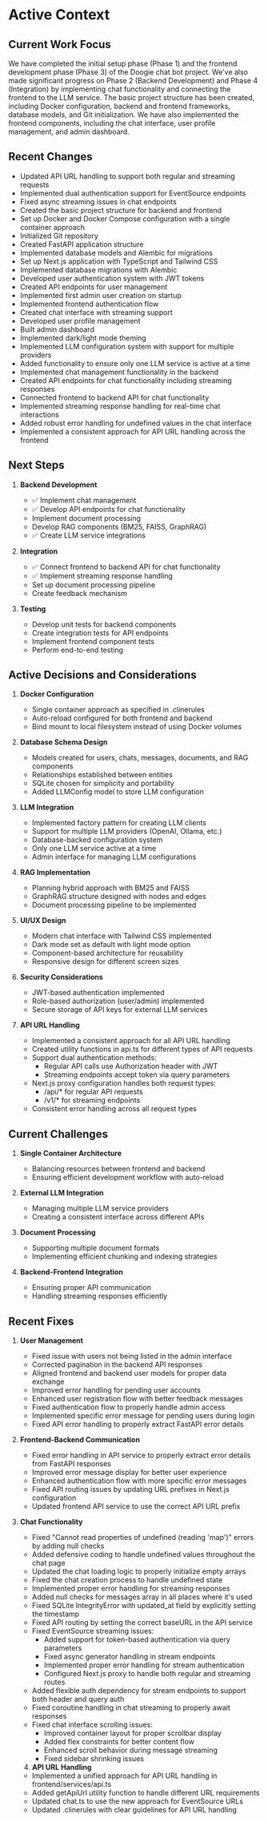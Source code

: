 # Active Context

## Current Work Focus

We have completed the initial setup phase (Phase 1) and the frontend development phase (Phase 3) of the Doogie chat bot project. We've also made significant progress on Phase 2 (Backend Development) and Phase 4 (Integration) by implementing chat functionality and connecting the frontend to the LLM service. The basic project structure has been created, including Docker configuration, backend and frontend frameworks, database models, and Git initialization. We have also implemented the frontend components, including the chat interface, user profile management, and admin dashboard.

## Recent Changes

- Updated API URL handling to support both regular and streaming requests
- Implemented dual authentication support for EventSource endpoints
- Fixed async streaming issues in chat endpoints
- Created the basic project structure for backend and frontend
- Set up Docker and Docker Compose configuration with a single container approach
- Initialized Git repository
- Created FastAPI application structure
- Implemented database models and Alembic for migrations
- Set up Next.js application with TypeScript and Tailwind CSS
- Implemented database migrations with Alembic
- Developed user authentication system with JWT tokens
- Created API endpoints for user management
- Implemented first admin user creation on startup
- Implemented frontend authentication flow
- Created chat interface with streaming support
- Developed user profile management
- Built admin dashboard
- Implemented dark/light mode theming
- Implemented LLM configuration system with support for multiple providers
- Added functionality to ensure only one LLM service is active at a time
- Implemented chat management functionality in the backend
- Created API endpoints for chat functionality including streaming responses
- Connected frontend to backend API for chat functionality
- Implemented streaming response handling for real-time chat interactions
- Added robust error handling for undefined values in the chat interface
- Implemented a consistent approach for API URL handling across the frontend

## Next Steps

1. **Backend Development**
   - ✅ Implement chat management
   - ✅ Develop API endpoints for chat functionality
   - Implement document processing
   - Develop RAG components (BM25, FAISS, GraphRAG)
   - ✅ Create LLM service integrations

2. **Integration**
   - ✅ Connect frontend to backend API for chat functionality
   - ✅ Implement streaming response handling
   - Set up document processing pipeline
   - Create feedback mechanism

3. **Testing**
   - Develop unit tests for backend components
   - Create integration tests for API endpoints
   - Implement frontend component tests
   - Perform end-to-end testing

## Active Decisions and Considerations

1. **Docker Configuration**
   - Single container approach as specified in .clinerules
   - Auto-reload configured for both frontend and backend
   - Bind mount to local filesystem instead of using Docker volumes

2. **Database Schema Design**
   - Models created for users, chats, messages, documents, and RAG components
   - Relationships established between entities
   - SQLite chosen for simplicity and portability
   - Added LLMConfig model to store LLM configuration

3. **LLM Integration**
   - Implemented factory pattern for creating LLM clients
   - Support for multiple LLM providers (OpenAI, Ollama, etc.)
   - Database-backed configuration system
   - Only one LLM service active at a time
   - Admin interface for managing LLM configurations

4. **RAG Implementation**
   - Planning hybrid approach with BM25 and FAISS
   - GraphRAG structure designed with nodes and edges
   - Document processing pipeline to be implemented

5. **UI/UX Design**
   - Modern chat interface with Tailwind CSS implemented
   - Dark mode set as default with light mode option
   - Component-based architecture for reusability
   - Responsive design for different screen sizes

6. **Security Considerations**
   - JWT-based authentication implemented
   - Role-based authorization (user/admin) implemented
   - Secure storage of API keys for external LLM services

7. **API URL Handling**
    - Implemented a consistent approach for all API URL handling
    - Created utility functions in api.ts for different types of API requests
    - Support dual authentication methods:
      - Regular API calls use Authorization header with JWT
      - Streaming endpoints accept token via query parameters
    - Next.js proxy configuration handles both request types:
      - /api/* for regular API requests
      - /v1/* for streaming endpoints
    - Consistent error handling across all request types

## Current Challenges

1. **Single Container Architecture**
   - Balancing resources between frontend and backend
   - Ensuring efficient development workflow with auto-reload

2. **External LLM Integration**
   - Managing multiple LLM service providers
   - Creating a consistent interface across different APIs

3. **Document Processing**
   - Supporting multiple document formats
   - Implementing efficient chunking and indexing strategies

4. **Backend-Frontend Integration**
   - Ensuring proper API communication
   - Handling streaming responses efficiently

## Recent Fixes

1. **User Management**
   - Fixed issue with users not being listed in the admin interface
   - Corrected pagination in the backend API responses
   - Aligned frontend and backend user models for proper data exchange
   - Improved error handling for pending user accounts
   - Enhanced user registration flow with better feedback messages
   - Fixed authentication flow to properly handle admin access
   - Implemented specific error message for pending users during login
   - Fixed API error handling to properly extract FastAPI error details

2. **Frontend-Backend Communication**
   - Fixed error handling in API service to properly extract error details from FastAPI responses
   - Improved error message display for better user experience
   - Enhanced authentication flow with more specific error messages
   - Fixed API routing issues by updating URL prefixes in Next.js configuration
   - Updated frontend API service to use the correct API URL prefix

3. **Chat Functionality**
    - Fixed "Cannot read properties of undefined (reading 'map')" errors by adding null checks
    - Added defensive coding to handle undefined values throughout the chat page
    - Updated the chat loading logic to properly initialize empty arrays
    - Fixed the chat creation process to handle undefined state
    - Implemented proper error handling for streaming responses
    - Added null checks for messages array in all places where it's used
    - Fixed SQLite IntegrityError with updated_at field by explicitly setting the timestamp
    - Fixed API routing by setting the correct baseURL in the API service
    - Fixed EventSource streaming issues:
      - Added support for token-based authentication via query parameters
      - Fixed async generator handling in stream endpoints
      - Implemented proper error handling for stream authentication
      - Configured Next.js proxy to handle both regular and streaming routes
    - Added flexible auth dependency for stream endpoints to support both header and query auth
    - Fixed coroutine handling in chat streaming to properly await responses
    - Fixed chat interface scrolling issues:
      - Improved container layout for proper scrollbar display
      - Added flex constraints for better content flow
      - Enhanced scroll behavior during message streaming
      - Fixed sidebar shrinking issues
    
    4. **API URL Handling**
   - Implemented a unified approach for API URL handling in frontend/services/api.ts
   - Added getApiUrl utility function to handle different URL requirements
   - Updated chat.ts to use the new approach for EventSource URLs
   - Updated .clinerules with clear guidelines for API URL handling